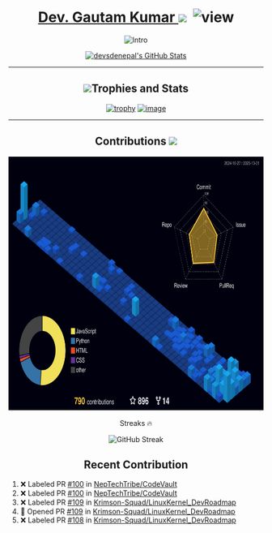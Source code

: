 <span align="center">
      
</span> 
 <a href="https://facebook.com/dav.gauutam404"><h1 id="dev-gautam-kumar" align="center">Dev. Gautam Kumar </a><img src="https://user-badge.committers.top/nepal/devsdenepal.svg?a=0n1&u=089j"/> &nbsp;<img src="https://komarev.com/ghpvc/?username=devsdenepal&amp;color=green" alt="view"></h1> 
<p align="center"> 
<img src="https://readme-typing-svg.herokuapp.com?vCenter=true&amp;lines=Independent+Nepali+Tech+Enthusiast" alt="Intro" > 
<!--img alt="Screenshot 2023-10-15 at 20-39-06 Dev  Gautam Kumar's ticket for HackSquad 2023 🚀" src="https://github.com/devsdenepal/devsdenepal/assets/111997815/35c355b7-601f-4027-8def-724e2cda82ea"-->
  <p align="center">
   <a href="https://awesome-github-stats.azurewebsites.net/index.html??cardType=level-alternate&theme=radical&preferLogin=false">    <img  alt="devsdenepal's GitHub Stats" src="https://simobin-s-github-readme-stats.vercel.app/api?username=devsdenepal&theme=radical&include_all_commits=true&hide_border=true&custom_title=devsdenepal%27s%20stats&rank_icon=percentile&show_icons=true&show_owner=true&show=reviews,prs_merged_percentage" />  </a>
  </p>
  <hr/>
<h2 id="trophies-and-stats" align="center"><img src="https://media0.giphy.com/media/tpw9otZtzhkAZmYae1/giphy.gif?cid=6c09b952bdxvaump82btra5u50inzb7jz9q51xtieuxvca9l&rid=giphy.gif&ct=s" height="55px">Trophies and Stats</h2>
<p align="center">
<a href="https://github.com/ryo-ma/github-profile-trophy"><img src="https://github-profile-trophy.vercel.app/?theme=dark_lover&amp;username=devsdenepal&userhappy=true" alt="trophy" height=205px" width="620px"></a>
<a href="https://www.holopin.io/@devsdenepal">
<img width="2428" height="764" alt="image" src="https://github.com/user-attachments/assets/2809e893-c17e-4f33-a33a-ab18a6bd4e56" />

</a>

</p>
<hr/>
 <h2 align="center">Contributions <img src="https://user-images.githubusercontent.com/88532622/169002406-61da59ca-13d0-45c4-ac9c-bc610014c75e.gif" height="25px"></h2>
<p align="center"><img src="https://raw.githubusercontent.com/devsdenepal/devsdenepal/main/profile-3d-contrib/profile-night-view.svg" alt="3D-OVERVIEW" height="500px">
</p></p>
<p align="center">Streaks 🔥</p>
<p align="center"><img alt="GitHub Streak" src="https://github-readme-streak-stats-eight.vercel.app?user=devsdenepal&theme=radical"/>
<h2 align="center">Recent Contribution</h2>


      
  <!--START_SECTION:activity-->
1. ❌ Labeled PR [#100](https://github.com/NepTechTribe/CodeVault/pull/100) in [NepTechTribe/CodeVault](https://github.com/NepTechTribe/CodeVault)
2. ❌ Labeled PR [#100](https://github.com/NepTechTribe/CodeVault/pull/100) in [NepTechTribe/CodeVault](https://github.com/NepTechTribe/CodeVault)
3. ❌ Labeled PR [#109](https://github.com/Krimson-Squad/LinuxKernel_DevRoadmap/pull/109) in [Krimson-Squad/LinuxKernel_DevRoadmap](https://github.com/Krimson-Squad/LinuxKernel_DevRoadmap)
4. 💪 Opened PR [#109](https://github.com/Krimson-Squad/LinuxKernel_DevRoadmap/pull/109) in [Krimson-Squad/LinuxKernel_DevRoadmap](https://github.com/Krimson-Squad/LinuxKernel_DevRoadmap)
5. ❌ Labeled PR [#108](https://github.com/Krimson-Squad/LinuxKernel_DevRoadmap/pull/108) in [Krimson-Squad/LinuxKernel_DevRoadmap](https://github.com/Krimson-Squad/LinuxKernel_DevRoadmap)
<!--END_SECTION:activity-->
</p>
